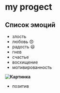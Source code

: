 # my progect
## Список эмоций
* злость
* любовь :heart_eyes:
* радость :smiley:
* гнев
* счастье 
* восхищение
* мотивированность

**![Картинка](https://beautifoto.ru/wp-content/uploads/2019/07/5-7.jpg)**
* позитив

